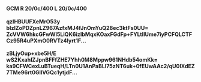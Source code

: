 #### GCM R 20/0c/400 L 20/0c/400
**qzlHBUUFXeMrO53y**<br/>**bIzlZoPDZpnLZ967AzfxMJ4fJnOmYuQ28ec3ktFs0UU=**<br/>**ZcVVW6hkcGFwWl5LiQK6izIbMqxKOaxFGdFp+FYLtIIUme7iyPCFQLCTFCz95R4uPXmO0RVTz4lyrt1F...**<br/><br/>
**zBLjyOup+xbe5H/E**<br/>**wS2KxahIZJpnBFFfZHE7Yhh0M8Mppw961NHdb54omKk=**<br/>**ka9CFWCexLuBTueqH/LTn0U1AnPaBLI75zNT6uk+0fEUwAAc2/qU0lXdEZ7TMe96rt0GllVGQc1ytjdF...**
